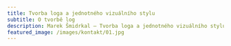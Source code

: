 ```yaml
---
title: Tvorba loga a jednotného vizuálního stylu
subtitle: O tvorbě log
description: Marek Šmidrkal – Tvorba loga a jednotného vizuálního stylu
featured_image: /images/kontakt/01.jpg
---
```

